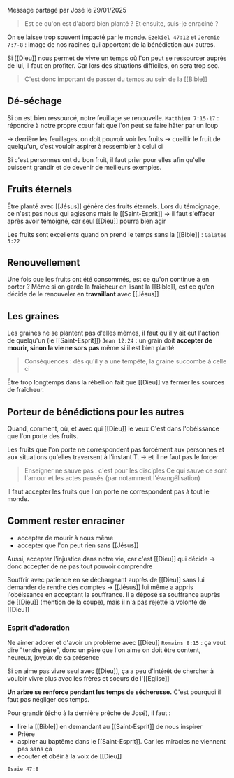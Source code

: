 Message partagé par José le 29/01/2025

> Est ce qu'on est d'abord bien planté ? Et ensuite, suis-je enraciné ?

On se laisse trop souvent impacté par le monde.
`Ezekiel 47:12` et `Jeremie 7:7-8` : image de nos racines qui apportent de la bénédiction aux autres.

Si [[Dieu]] nous permet de vivre un temps où l'on peut se ressourcer auprès de lui, il faut en profiter. Car lors des situations difficiles, on sera trop sec.
> C'est donc important de passer du temps au sein de la [[Bible]]
## Dé-séchage
Si on est bien ressourcé, notre feuillage se renouvelle.
`Matthieu 7:15-17` : répondre à notre propre cœur fait que l'on peut se faire hâter par un loup

-> derrière les feuillages, on doit pouvoir voir les fruits
-> cueillir le fruit de quelqu'un, c'est vouloir aspirer à ressembler à celui ci

Si c'est personnes ont du bon fruit, il faut prier pour elles afin qu'elle puissent grandir et de devenir de meilleurs exemples.
## Fruits éternels
Être planté avec [[Jésus]] génère des fruits éternels.
Lors du témoignage, ce n'est pas nous qui agissons mais le [[Saint-Esprit]]
-> il faut s'effacer après avoir témoigné, car seul [[Dieu]] pourra bien agir

Les fruits sont excellents quand on prend le temps sans la [[Bible]] :
`Galates 5:22`
## Renouvellement
Une fois que les fruits ont été consommés, est ce qu'on continue à en porter ?
Même si on garde la fraîcheur en lisant la [[Bible]], est ce qu'on décide de le renouveler en **travaillant** avec [[Jésus]]
## Les graines 
Les graines ne se plantent pas d'elles mêmes, il faut qu'il y ait eut l'action de quelqu'un (le [[Saint-Esprit]])
`Jean 12:24` : un grain doit **accepter de mourir, sinon la vie ne sors pas** même si il est bien planté
> Conséquences : dès qu'il y a une tempête, la graine succombe à celle ci

Être trop longtemps dans la rébellion fait que [[Dieu]] va fermer les sources de fraîcheur.
## Porteur de bénédictions pour les autres
Quand, comment, où, et avec qui [[Dieu]] le veux
C'est dans l'obéissance que l'on porte des fruits.

Les fruits que l'on porte ne correspondent pas forcément aux personnes et aux situations qu'elles traversent à l'instant T.
-> et il ne faut pas le forcer
> Enseigner ne sauve pas : c'est pour les disciples
> Ce qui sauve ce sont l'amour et les actes pausés (par notamment l'évangélisation)

Il faut accepter les fruits que l'on porte ne correspondent pas à tout le monde.
## Comment rester enraciner
- accepter de mourir à nous même
- accepter que l'on peut rien sans [[Jésus]]

Aussi, accepter l'injustice dans notre vie, car c'est [[Dieu]] qui décide 
-> donc accepter de ne pas tout pouvoir comprendre

Souffrir avec patience en se déchargeant auprès de [[Dieu]] sans lui demander de rendre des comptes
-> [[Jésus]] lui même a appris l'obéissance en acceptant la souffrance. Il a déposé sa souffrance auprès de [[Dieu]] (mention de la coupe), mais il n'a pas rejetté la volonté de [[Dieu]]
### Esprit d'adoration
Ne aimer adorer et d'avoir un problème avec [[Dieu]]
`Romains 8:15` : ça veut dire "tendre père", donc un père que l'on aime on doit être content, heureux, joyeux de sa présence

Si on aime pas vivre seul avec [[Dieu]], ça a peu d'intérêt de chercher à vouloir vivre plus avec les frères et soeurs de l'[[Eglise]]

**Un arbre se renforce pendant les temps de sécheresse.**
C'est pourquoi il faut pas négliger ces temps.

Pour grandir (écho à la dernière prêche de José), il faut :
- lire la [[Bible]] en demandant au [[Saint-Esprit]] de nous inspirer
- Prière
- aspirer au baptême dans le [[Saint-Esprit]]. Car les miracles ne viennent pas sans ça
- écouter et obéir à la voix de [[Dieu]]

`Esaie 47:8`